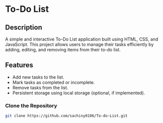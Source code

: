 # To-Do List

## Description

A simple and interactive To-Do List application built using HTML, CSS, and JavaScript. This project allows users to manage their tasks efficiently by adding, editing, and removing items from their to-do list.

## Features

- Add new tasks to the list.
- Mark tasks as completed or incomplete.
- Remove tasks from the list.
- Persistent storage using local storage (optional, if implemented).

### Clone the Repository

```bash
git clone https://github.com/sachiny0106/To-do-List.git

